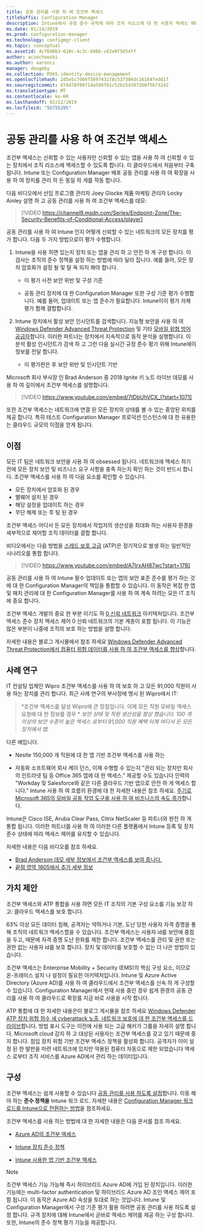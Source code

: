 ```yaml
---
title: 공동 관리를 사용 하 여 조건부 액세스
titleSuffix: Configuration Manager
description: Intune에서 규정 준수 규칙에 따라 조직 리소스에 대 한 사용자 액세스 제어
ms.date: 01/14/2019
ms.prod: configuration-manager
ms.technology: configmgr-client
ms.topic: conceptual
ms.assetid: 4cf640b3-610c-4c3c-b966-c62e9f5654ff
author: aczechowski
ms.author: aaroncz
manager: dougeby
ms.collection: M365-identity-device-management
ms.openlocfilehash: 2d5e5c7d6075697431f8c537366dc16164fedd1f
ms.sourcegitcommit: 874d78f08714a509f61c52b154387268f5b73242
ms.translationtype: MT
ms.contentlocale: ko-KR
ms.lasthandoff: 02/12/2019
ms.locfileid: "56755205"
---
```

# <a name="conditional-access-with-co-management"></a>공동 관리를 사용 하 여 조건부 액세스

조건부 액세스는 신뢰할 수 있는 사용자만 신뢰할 수 있는 앱을 사용 하 여 신뢰할 수 있는 장치에서 조직 리소스에 액세스할 수 있도록 합니다. 이 클라우드에서 처음부터 구축 됩니다. Intune 또는 Configuration Manager 배포 공동 관리를 사용 하 여 확장을 사용 하 여 장치를 관리 하 든 동일 하 게를 작동 합니다.

다음 비디오에서 선임 프로그램 관리자 Joey Glocke 제품 마케팅 관리자 Locky Ainley 설명 하 고 공동 관리를 사용 하 여 조건부 액세스를 데모:

> [!VIDEO https://channel9.msdn.com/Series/Endpoint-Zone/The-Security-Benefits-of-Conditional-Access/player]

공동 관리를 사용 하 여 Intune 인지 어떻게 신뢰할 수 있는 네트워크의 모든 장치를 평가 합니다. 다음 두 가지 방법으로이 평가 수행합니다.

1. Intune을 사용 하면 있는지 장치 또는 앱을 관리 하 고 안전 하 게 구성 합니다. 이 검사는 조직의 준수 정책을 설정 하는 방법에 따라 달라 집니다. 예를 들어, 모든 장치 암호화가 설정 될 및 탈 옥 되지 해야 합니다.  

    - 이 평가 사전 보안 위반 및 구성 기준  

    - 공동 관리 장치에 대 한 Configuration Manager 또한 구성 기준 평가 수행합니다. 예를 들어, 업데이트 또는 앱 준수가 필요합니다. Intune이이 평가 자체 평가 함께 결합합니다.  

2. Intune 장치에서 활성 보안 인시던트를 검색합니다. 지능형 보안을 사용 하 여 [Windows Defender Advanced Threat Protection](https://docs.microsoft.com/windows/security/threat-protection/windows-defender-atp/get-started) 및 기타 [모바일 위협 방어 공급자](https://www.lookout.com/about/partners/microsoft)합니다. 이러한 파트너는 장치에서 지속적으로 동작 분석을 실행합니다. 이 분석 활성 인시던트가 검색 하 고 그런 다음 실시간 규정 준수 평가 위해 Intune에이 정보를 전달 합니다.  

    - 이 평가판은 후 보안 위반 및 인시던트 기반  

Microsoft 회사 부사장 인 Brad Anderson 중 2018 Ignite 키 노트 라이브 데모를 사용 하 여 깊이에서 조건부 액세스를 설명합니다. 

> [!VIDEO https://www.youtube.com/embed/7tDbUhVCX_I?start=1071]

또한 조건부 액세스는 네트워크에 연결 된 모든 장치의 상태를 볼 수 있는 중앙된 위치를 제공 합니다. 특히 테스트 Configuration Manager 프로덕션 인스턴스에 대 한 유용한는 클라우드 규모의 이점을 얻게 됩니다.


## <a name="benefits"></a>이점

모든 IT 팀은 네트워크 보안을 사용 하 여 obsessed 됩니다. 네트워크에 액세스 하기 전에 모든 장치 보안 및 비즈니스 요구 사항을 충족 하는지 확인 하는 것이 반드시 합니다. 조건부 액세스를 사용 하 여 다음 요소를 확인할 수 있습니다. 
- 모든 장치에서 암호화 된 경우  
- 맬웨어 설치 된 경우  
- 해당 설정을 업데이트 하는 경우  
- 무단 해제 또는 루 팅 된 경우  

조건부 액세스 어디서 든 모든 장치에서 작업자의 생산성을 최대화 하는 사용자 환경을 세부적으로 제어할 조직 데이터를 결합 합니다.

비디오에서는 다음 방법을 [스레드 보호 고급](https://www.microsoft.com/windowsforbusiness/windows-atp) (ATP)은 정기적으로 발생 하는 일반적인 시나리오를 통합 합니다.

> [!VIDEO https://www.youtube.com/embed/A7IrxAH87wc?start=178]

공동 관리를 사용 하 여 Intune 필수 업데이트 또는 앱의 보안 표준 준수를 평가 하는 것에 대 한 Configuration Manager의 책임을 통합할 수 있습니다. 이 동작은 복잡 한 앱 및 패치 관리에 대 한 Configuration Manager를 사용 하 여 계속 하려는 모든 IT 조직에 중요 합니다.

조건부 액세스 개발의 중요 한 부분 이기도 하 [0 신뢰 네트워크](https://cloudblogs.microsoft.com/microsoftsecure/2018/06/14/building-zero-trust-networks-with-microsoft-365/) 아키텍처입니다. 조건부 액세스 준수 장치 액세스 제어 0 신뢰 네트워크의 기본 계층이 포함 됩니다. 이 기능은 많은 부분이 나중에 조직의 보호 하는 방법을 설명 합니다.

자세한 내용은 블로그 게시물에서 참조 하세요 [Windows Defender Advanced Threat Protection에서 컴퓨터 위험 데이터를 사용 하 여 조건부 액세스를 향상](https://techcommunity.microsoft.com/t5/Enterprise-Mobility-Security/Enhancing-conditional-access-with-machine-risk-data-from-Windows/ba-p/250559)합니다.



## <a name="case-studies"></a>사례 연구

IT 컨설팅 업체인 Wipro 조건부 액세스를 사용 하 여 보호 하 고 모든 91,000 직원이 사용 하는 장치를 관리 합니다. 최근 사례 연구의 부사장에 명시 된 Wipro에서 IT:

> *조건부 액세스를 달성 Wipro에 큰 장점입니다. 이제 모든 직원 모바일 액세스 요청에 대 한 정보를 경우 * 
>  *보안 상태 및 직원 생산성을 향상 했습니다. 100 개 이상의 보안 수준이 높은 액세스 로부터 91,000 직원 혜택 이제 어디서 든 모든 장치에서 앱.*

<!-- waiting for the case study to be public
For more information, see [Wipro drives mobile productivity with Microsoft cloud security tools to improve customer engagements](https://customers.microsoft.com/story/446f72f9-2f50-4697-b688-6d279786e010)
-->

다른 예입니다. 

- Nestle 150,000 개 직원에 대 한 앱 기반 조건부 액세스를 사용 하는  

- 자동화 소프트웨어 회사 케이 던스, 이제 수행할 수 있는지 "관리 되는 장치만 회사의 인트라넷 팀 등 Office 365 앱에 대 한 액세스." 제공할 수도 있습니다 인력의 "Workday 및 Salesforce와 같은 다른 클라우드 기반 앱으로 안전 하 게 액세스 합니다." Intune 사용 하 여 흐름의 환경에 대 한 자세한 내용은 참조 하세요. [주기로 Microsoft 365의 모바일 공동 작업 도구를 사용 하 여 비즈니스의 속도 증가](https://customers.microsoft.com/story/cadence-partner-professional-services-microsoft-365)합니다.

Intune은 Cisco ISE, Aruba Clear Pass, Citrix NetScaler 등 파트너와 완전 하 게 통합 됩니다. 이러한 파트너를 사용 하 여 이러한 다른 플랫폼에서 Intune 등록 및 장치 준수 상태에 따라 액세스 제어를 유지할 수 있습니다.

자세한 내용은 다음 비디오를 참조 하세요.
- [Brad Anderson 데모 세부 정보에서 조건부 액세스를 보여 줍니다.](https://youtu.be/8321obNofgM?t=547)  
- [끝점 영역 1805에서 추가 세부 정보](https://youtu.be/f-ILlEuBFZg?t=196)  


## <a name="value-proposition"></a>가치 제안

조건부 액세스와 ATP 통합을 사용 하면 모든 IT 조직의 기본 구성 요소를 기능 보강 하 고: 클라우드 액세스를 보호 합니다.

63% 이상 모든 데이터 침해, 공격자는 약하거나 기본, 도난 당한 사용자 자격 증명을 통해 조직의 네트워크 액세스할을 수 있습니다. 조건부 액세스는 사용자 id를 보안에 중점을 두고, 때문에 자격 증명 도난 완화를 제한 합니다. 조건부 액세스를 관리 및 권한 또는 권한 없는 사용자 id를 보호 합니다. 장치 및 데이터를 보호할 수 없는 더 나은 방법이 있습니다.

조건부 액세스는 Enterprise Mobility + Security (EMS)의 핵심 구성 요소, 이므로 온-프레미스 설치 나 설정이 필요한 아키텍처입니다. Intune 및 Azure Active Directory (Azure AD)를 사용 하 여 클라우드에서 조건부 액세스를 신속 하 게 구성할 수 있습니다. Configuration Manager에서 현재 사용 중인 경우 쉽게 환경의 공동 관리를 사용 하 여 클라우드로 확장를 지금 바로 사용을 시작 합니다.

ATP 통합에 대 한 자세한 내용은이 블로그 게시물을 참조 하세요 [Windows Defender ATP 장치 위험 점수 새 cyberattack 노출, 네트워크 보호에 대 한 조건부 액세스를 드라이브](https://cloudblogs.microsoft.com/microsoftsecure/2018/11/28/windows-defender-atp-device-risk-score-exposes-new-cyberattack-drives-conditional-access-to-protect-networks/)합니다. 방법 표시 도구는 이전에 사용 되는 고급 해커가 그룹을 자세히 설명 합니다. Microsoft cloud 감지 하 고 대상된 사용자는 조건부 액세스를 갖고 있기 때문에 중지 합니다. 침입 장치 위험 기반 조건부 액세스 정책을 활성화 합니다. 공격자가 이미 설정 된 한 발판을 마련 네트워크에 있지만 악용된 컴퓨터 자동으로 제한 되었습니다 액세스 로부터 조직 서비스를 Azure AD에서 관리 하는 데이터입니다.



## <a name="configure"></a>구성

조건부 액세스는 쉽게 사용할 수 있습니다 [공동 관리를 사용 하도록 설정](/sccm/comanage/how-to-enable)합니다. 이동 해야 하는 **준수 정책을** Intune 워크 로드. 자세한 내용은 [Configuration Manager 워크로드를 Intune으로 전환하는 방법](/sccm/comanage/how-to-switch-workloads)을 참조하세요. 

조건부 액세스를 사용 하는 방법에 대 한 자세한 내용은 다음 문서를 참조 하세요. 

- [Azure AD의 조건부 액세스](https://docs.microsoft.com/azure/active-directory/active-directory-conditional-access-azure-portal)  

- [Intune 장치 준수 정책](https://docs.microsoft.com/intune/device-compliance)  

- [Intune 사용한 앱 기반 조건부 액세스](https://docs.microsoft.com/intune/app-based-conditional-access-intune)  

> [!Note]  
> 조건부 액세스 기능 가능해 즉시 하이브리드 Azure AD에 가입 된 장치입니다. 이러한 기능에는 multi-factor authentication 및 하이브리드 Azure AD 조인 액세스 제어 포함 됩니다. 이 동작은 Azure AD 속성을 토대로 하는 것입니다. Intune 및 Configuration Manager에서 구성 기준 평가 활용 하려면 공동 관리를 사용 하도록 설정 합니다. 규격 장치에 대해 Intune에서 곧바로 액세스 제어를 제공 하는 구성 합니다. 또한, Intune의 준수 정책 평가 기능을 제공합니다.  


